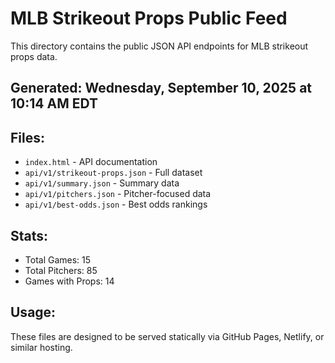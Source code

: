 # MLB Strikeout Props Public Feed

This directory contains the public JSON API endpoints for MLB strikeout props data.

## Generated: Wednesday, September 10, 2025 at 10:14 AM EDT

## Files:
- `index.html` - API documentation
- `api/v1/strikeout-props.json` - Full dataset
- `api/v1/summary.json` - Summary data
- `api/v1/pitchers.json` - Pitcher-focused data  
- `api/v1/best-odds.json` - Best odds rankings

## Stats:
- Total Games: 15
- Total Pitchers: 85
- Games with Props: 14

## Usage:
These files are designed to be served statically via GitHub Pages, Netlify, or similar hosting.
